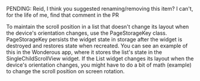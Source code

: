 PENDING: Reid, I think you suggested renaming/removing this item? I can't, for the life of me, find that comment in the PR

To maintain the scroll position in a list
that doesn't change its layout when the
device's orientation changes,
use the PageStorageKey class.
PageStorageKey persists the
widget state in storage after the widget is
destroyed and restores state when recreated.
You can see an example of this in the Wonderous app,
where it stores the list's state in the
SingleChildScrollView widget.
If the List widget changes its layout
when the device's orientation changes,
you might have to do a bit of math (example)
to change the scroll position on screen rotation.
